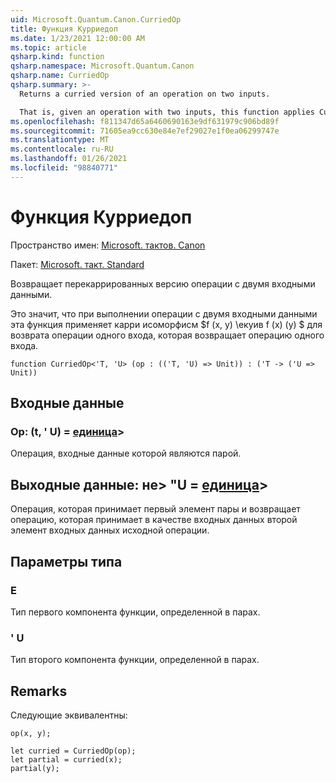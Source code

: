 ```yaml
---
uid: Microsoft.Quantum.Canon.CurriedOp
title: Функция Курриедоп
ms.date: 1/23/2021 12:00:00 AM
ms.topic: article
qsharp.kind: function
qsharp.namespace: Microsoft.Quantum.Canon
qsharp.name: CurriedOp
qsharp.summary: >-
  Returns a curried version of an operation on two inputs.

  That is, given an operation with two inputs, this function applies Curry's isomorphism $f(x, y) \equiv f(x)(y)$ to return an operation of one input which returns an operation of one input.
ms.openlocfilehash: f811347d65a6460690163e9df631979c906bd89f
ms.sourcegitcommit: 71605ea9cc630e84e7ef29027e1f0ea06299747e
ms.translationtype: MT
ms.contentlocale: ru-RU
ms.lasthandoff: 01/26/2021
ms.locfileid: "98840771"
---
```

# <a name="curriedop-function"></a>Функция Курриедоп

Пространство имен: [Microsoft. тактов. Canon](xref:Microsoft.Quantum.Canon)

Пакет: [Microsoft. такт. Standard](https://nuget.org/packages/Microsoft.Quantum.Standard)


Возвращает перекаррированных версию операции с двумя входными данными.

Это значит, что при выполнении операции с двумя входными данными эта функция применяет карри исоморфисм $f (x, y) \екуив f (x) (y) $ для возврата операции одного входа, которая возвращает операцию одного входа.

```qsharp
function CurriedOp<'T, 'U> (op : (('T, 'U) => Unit)) : ('T -> ('U => Unit))
```


## <a name="input"></a>Входные данные

### <a name="op--tu--unit"></a>Op: (t, ' U) = [единица](xref:microsoft.quantum.lang-ref.unit)> 

Операция, входные данные которой являются парой.



## <a name="output--t---u--unit"></a>Выходные данные: не> "U = [единица](xref:microsoft.quantum.lang-ref.unit)> 

Операция, которая принимает первый элемент пары и возвращает операцию, которая принимает в качестве входных данных второй элемент входных данных исходной операции.

## <a name="type-parameters"></a>Параметры типа

### <a name="t"></a>Е

Тип первого компонента функции, определенной в парах.
### <a name="u"></a>' U

Тип второго компонента функции, определенной в парах.

## <a name="remarks"></a>Remarks

Следующие эквивалентны:

```qsharp
op(x, y);

let curried = CurriedOp(op);
let partial = curried(x);
partial(y);
```